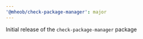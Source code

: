 ```yaml
---
'@mheob/check-package-manager': major
---
```


Initial release of the `check-package-manager` package
